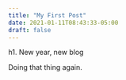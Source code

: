 ```yaml
---
title: "My First Post"
date: 2021-01-11T08:43:33-05:00
draft: false
---
```


h1. New year, new blog

Doing that thing again.
